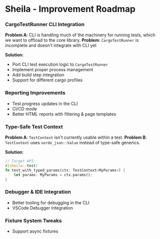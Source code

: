 # Sheila - Improvement Roadmap

### **CargoTestRunner CLI Integration**
**Problem A**: CLI is handling much of the machinery for running tests, which we want to offload to the core library.
**Problem**: `CargoTestRunner` is incomplete and doesn't integrate with CLI yet

**Solution**:
- Port CLI test execution logic to `CargoTestRunner`
- Implement proper process management
- Add build step integration
- Support for different cargo profiles

### **Reporting Improvements**
- Test progress updates in the CLI
- CI/CD mode
- Better HTML reports with filtering & page templates

### **Type-Safe Test Context**
**Problem A**: `TestContext` isn't currently usable within a test.
**Problem B**: `TestContext` uses `serde_json::Value` instead of type-safe generics.

**Solution**:
```rust
// Target API:
#[sheila::test]
fn test_with_typed_params(ctx: TestContext<MyParams>) {
    let params: MyParams = ctx.params();
}
```

### **Debugger & IDE Integration**
- Better tooling for debugging in the CLI
- VSCode Debugger Integration

### **Fixture System Tweaks**
- Support async fixtures